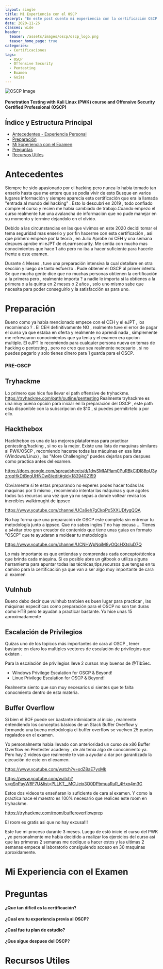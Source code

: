 ```yaml
---
layout: single
title: Mi Experiencia con el OSCP
excerpt: "En este post cuento mi experiencia con la certificación OSCP , tambien doy algunos tips y comparto recursos para quienes quieran abordar la certificación con éxito"
date: 2020-11-26
classes: wide
header:
  teaser: /assets/images/oscp/oscp_logo.png
  teaser_home_page: true
categories:
  - Certificaciones
tags:
  - OSCP
  - Offensive Security
  - Pentesting
  - Examen
  - Guías
---
```



![OSCP Image](https://miro.medium.com/max/939/1*9tIaYrrJSKBKR-LnoGzBgQ.png)

#### Penetration Testing with Kali Linux (PWK) course and Offensive Security Certified Professional (OSCP) 


## Índice y Estructura Principal
- [Antecedentes - Experiencia Personal](#Antecedentes)
- [Preparación](#Preparación)
- [Mi Experiencia con el Examen](#Mi-Experiencia-con-el-Examen)
- [Preguntas](#Preguntas)
- [Recursos Utiles](#Recursos-Utiles)


Antecedentes
===============================================================================================================================

Siempre he sido apasionado por el hacking pero nunca lo habia tomado tan enserio hasta que me entere que se podia vivir de esto
Busque en varios lugares información y siempre aparecia esta certificación que era la llamada "entrada al mundo del hacking" .
Esto lo descubri en 2019 , todo confiado compre el curso y recien me habia cambiado de trabajo.Cuando empezo el curso realmente
fue una avalancha de información que no pude manejar en su momento y termine dejandolo en el olvido.

Debido a las circunstancias en las que vivimos en este 2020 decidi tomar el tema seguridad mas enserio y por fin hacerme con esta
certificación , asi que primero empece por la teoría , en Julio Aprobe mi CEH y una semana despues aprobe mi eJPT de eLearnsecurity.
Me sentia con mucho mas conocimientos que hace 1 año pero no iba a hacer suficiente para hacerle frente a este examen.

Durante 4 Meses , tuve una preparación intensiva la cual detallare en otra sección y luego de tanto esfuerzo . Pude obtener el OSCP
al primer intento. Se que mucha gente dice que no muchas personas obtienen la certificación a la primera pero , realmente importa ?
a nadie le importa si la obtienes a la primera o a la quinta en 2 meses o 2 años , solo uno mismo sabe que necesita para poder
conseguirlo y la satisfacción es para uno.



Preparación
===============================================================================================================================

Bueno como ya habia mencionado empece con el CEH y el eJPT , los recomiendo ? . El CEH definitivamente NO , realmente tuve el 
error de pagar el curso ya que estaba en oferta y realmente no aprendi nada , simplemente me refrescaron conocimientos que ya tenia
y el examen era opcion multiple. El eJPT lo recomiendo para cualquier persona nueva en temas de hacking o pentesting , pero no creo
que sea realmente necesario , si no puedes pagarlo y solo tienes dinero para 1 guarda para el OSCP.

### PRE-OSCP

## Tryhackme
Lo primero que hice fue llevar el path offensive de tryhackme.
https://tryhackme.com/path/outline/pentesting
Realmente tryhackme es una muy buena opción para iniciar en la preparación del OSCP , este path esta disponible con la subscripcion de $10 , si puedes permitirtelo a por ello.

## Hackthebox

Hackthebox es una de las mejores plataformas para practicar pentesting/hacking , si no es la mejor. Existe una lista de maquinas similares al PWK/OSCP , recomiendo hacerse todas las máquinas en esa lista (Windows/Linux) , las "More Challenging" puedes dejarlas para despues como practica antes del examen.

https://docs.google.com/spreadsheets/d/1dwSMIAPIam0PuRBkCiDI88pU3yzrqqHkDtBngUHNCw8/edit#gid=1839402159

Obviamente si te estas preparando no esperes podes hacer todas las maquinas por ti mismo , recomiendo intentar las máquinas y que agotes todos tus recursos una vez que ya no sepas a donde voltear revisa los increibles walktrought de ippsec 

https://www.youtube.com/channel/UCa6eh7gCkpPo5XXUDfygQQA

No hay forma que una preparación de OSCP este completa sin entrenar tu metodología junto a ippsec. Que no sabes ingles ? no hay excusa ... 
Tienes a s4vitar otro gran creador de contenido que tiene unas guias en formato "OSCP" que te ayudaran a moldear tu metodología

https://www.youtube.com/channel/UCNHWpNqiM8yOQcHXtsluD7Q


Lo más importante es que entiendas y comprendas cada concepto/técnica que brinda cada máquina. Si es posible abre un gitbook o utiliza alguna herramienta para apuntar
todas las técnicas,tips,recursos que tengas en tu camino para la certificación ya que van a ser algo muy importante de cara al examen

## Vulnhub

Bueno debo decir que vulnhub tambien es buen lugar para practicar , las máquinas especificas como preparación para el OSCP no son tan duras como HTB pero te ayudan a practicar bastante. Yo hice unas 15 aproximadamente

## Escalación de Privilegios

Quizas uno de los topicos más importantes de cara al OSCP , tener bastante en claro los multiples vectores de escalación de privilegios que existen . 

Para la escalación de privilegios lleve 2 cursos muy buenos de @TibSec.

- Windows Privilege Escalation for OSCP & Beyond!
- Linux Privilege Escalation for OSCP & Beyond!

Realmente siento que son muy necesarios si sientes que te falta conocmiento dentro de esta materia.

## Buffer Overflow

Si bien el BOF puede ser bastante intimidante al inicio , realmente entendiendo los conceptos básicos de un Stack Buffer Overflow y formando una buena metodología el buffer overflow se vuelven 25 puntos regalados en el examen.

Yo personalmente habia llevado con anterioridad un curso de x86 Buffer Overflow en Pentester academy , de ahi tenia algo de conocimiento ya. Pero hay 2 videos que realmente te  van a ayudar a dar por garantizado la ejecución de este en el examen.

https://www.youtube.com/watch?v=sdZ8aE7yxMk

https://www.youtube.com/watch?v=qSnPayW6F7U&list=PLLKT__MCUeix3O0DPbmuaRuR_4Hxo4m3G

Estos dos videos te enseñaran lo suficiente de cara al examen. Y como la practica hace el maestro es 100% necesario que realices este room en tryhackme.

https://tryhackme.com/room/bufferoverflowprep

El room es gratis asi que no hay excusa!!!


Este fue mi proceso durante 3 meses. Luego de estó inicie el curso del PWK , yo personalmente me habia decidido a realizar los ejercicios del curso asi que las primeras 2 semanas me dedique a hacer estos y las ultimas 2 semanas empece el laboratorio consiguiendo acceso en 30 maquinas aproxidamente.


Mi Experiencia con el Examen
===============================================================================================================================


Preguntas
===============================================================================================================================

#### ¿Que tan dificil es la certificación?



#### ¿Cual era tu experiencia previa al OSCP?



#### ¿Cual fue tu plan de estudio?



#### ¿Que sigue despues del OSCP?

Recursos Utiles
===============================================================================================================================


